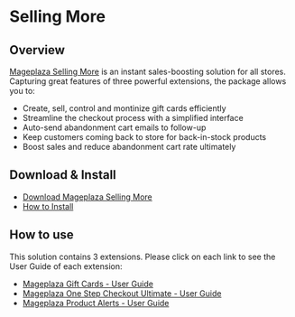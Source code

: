 # Selling More

## Overview
[Mageplaza Selling More](https://www.mageplaza.com/magento-2-selling-more/) is an instant sales-boosting solution for all stores. Capturing great features of three powerful extensions, the package allows you to:
- Create, sell, control and montinize gift cards efficiently
- Streamline the checkout process with a simplified interface
- Auto-send abandonment cart emails to follow-up 
- Keep customers coming back to store for back-in-stock products
- Boost sales and reduce abandonment cart rate ultimately

## Download & Install
- [Download Mageplaza Selling More](https://www.mageplaza.com/magento-2-selling-more/) 
- [How to Install](https://www.mageplaza.com/install-magento-2-extension/)

## How to use 
This solution contains 3 extensions. Please click on each link to see the User Guide of each extension:
  - [Mageplaza Gift Cards - User Guide](https://docs.mageplaza.com/gift-card/index.html)
  - [Mageplaza One Step Checkout Ultimate - User Guide](https://docs.mageplaza.com/one-step-checkout-m2/index.html)
  - [Mageplaza Product Alerts - User Guide](https://docs.mageplaza.com/product-alerts/index.html)
